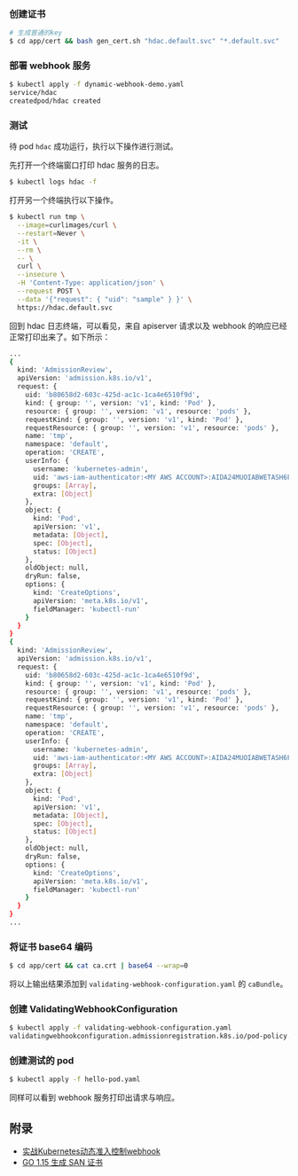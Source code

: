 ### 创建证书

```sh
# 生成普通的key
$ cd app/cert && bash gen_cert.sh "hdac.default.svc" "*.default.svc"
```

### 部署 webhook 服务

```sh
$ kubectl apply -f dynamic-webhook-demo.yaml 
service/hdac 
createdpod/hdac created
```

### 测试

待 pod `hdac` 成功运行，执行以下操作进行测试。

先打开一个终端窗口打印 hdac 服务的日志。

```sh
$ kubectl logs hdac -f
```

打开另一个终端执行以下操作。

```sh
$ kubectl run tmp \
  --image=curlimages/curl \
  --restart=Never \
  -it \
  --rm \
  -- \
  curl \
  --insecure \
  -H 'Content-Type: application/json' \
  --request POST \
  --data '{"request": { "uid": "sample" } }' \
  https://hdac.default.svc
```

回到 hdac 日志终端，可以看见，来自 apiserver 请求以及 webhook 的响应已经正常打印出来了。如下所示：

```sh
...
{
  kind: 'AdmissionReview',
  apiVersion: 'admission.k8s.io/v1',
  request: {
    uid: 'b80658d2-603c-425d-ac1c-1ca4e6510f9d',
    kind: { group: '', version: 'v1', kind: 'Pod' },
    resource: { group: '', version: 'v1', resource: 'pods' },
    requestKind: { group: '', version: 'v1', kind: 'Pod' },
    requestResource: { group: '', version: 'v1', resource: 'pods' },
    name: 'tmp',
    namespace: 'default',
    operation: 'CREATE',
    userInfo: {
      username: 'kubernetes-admin',
      uid: 'aws-iam-authenticator:<MY AWS ACCOUNT>:AIDA24MUOIABWETASH6F5',
      groups: [Array],
      extra: [Object]
    },
    object: {
      kind: 'Pod',
      apiVersion: 'v1',
      metadata: [Object],
      spec: [Object],
      status: [Object]
    },
    oldObject: null,
    dryRun: false,
    options: {
      kind: 'CreateOptions',
      apiVersion: 'meta.k8s.io/v1',
      fieldManager: 'kubectl-run'
    }
  }
}
{
  kind: 'AdmissionReview',
  apiVersion: 'admission.k8s.io/v1',
  request: {
    uid: 'b80658d2-603c-425d-ac1c-1ca4e6510f9d',
    kind: { group: '', version: 'v1', kind: 'Pod' },
    resource: { group: '', version: 'v1', resource: 'pods' },
    requestKind: { group: '', version: 'v1', kind: 'Pod' },
    requestResource: { group: '', version: 'v1', resource: 'pods' },
    name: 'tmp',
    namespace: 'default',
    operation: 'CREATE',
    userInfo: {
      username: 'kubernetes-admin',
      uid: 'aws-iam-authenticator:<MY AWS ACCOUNT>:AIDA24MUOIABWETASH6F5',
      groups: [Array],
      extra: [Object]
    },
    object: {
      kind: 'Pod',
      apiVersion: 'v1',
      metadata: [Object],
      spec: [Object],
      status: [Object]
    },
    oldObject: null,
    dryRun: false,
    options: {
      kind: 'CreateOptions',
      apiVersion: 'meta.k8s.io/v1',
      fieldManager: 'kubectl-run'
    }
  }
}
...
```

### 将证书 base64 编码

```sh
$ cd app/cert && cat ca.crt | base64 --wrap=0
```

将以上输出结果添加到 `validating-webhook-configuration.yaml` 的 `caBundle`。

### 创建 ValidatingWebhookConfiguration

```sh
$ kubectl apply -f validating-webhook-configuration.yaml
validatingwebhookconfiguration.admissionregistration.k8s.io/pod-policy.example.com created
```

### 创建测试的 pod

```sh
$ kubectl apply -f hello-pod.yaml
```

同样可以看到 webhook 服务打印出请求与响应。

## 附录

- [实战Kubernetes动态准入控制webhook](https://www.modb.pro/db/144562)
- [GO 1.15 生成 SAN 证书](https://www.cnblogs.com/jackluo/p/13841286.html)